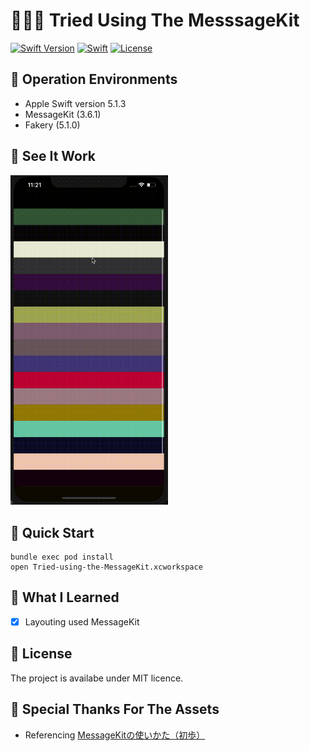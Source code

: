 # 🗿🗿🗿 Tried Using The MesssageKit

[![Swift Version](https://img.shields.io/badge/Swift-5-F16D39.svg)](https://developer.apple.com/swift)
[![Swift](https://img.shields.io/badge/language-Swift-orange.svg?style=flat)](https://developer.apple.com/swift/)
[![License](https://img.shields.io/badge/license-MIT-blue.svg)](https://github.com/mtynior/ColorizeSwift/blob/master/LICENSE.md)

## 🔬 Operation Environments

- Apple Swift version 5.1.3
- MessageKit (3.6.1)
- Fakery (5.1.0)

## 🎥 See It Work

<img src="https://github.com/smapira/Tried-using-the-MessageKit/blob/main/message.gif?raw=true" alt="Demo" width="50%" />

## 🚀 Quick Start

```
bundle exec pod install
open Tried-using-the-MessageKit.xcworkspace
```

## 🧠 What I Learned 

- [x] Layouting used MessageKit

## 🔖 License

The project is availabe under MIT licence.

## 🙏 Special Thanks For The Assets

- Referencing [MessageKitの使いかた（初歩）](https://qiita.com/shoboo/items/bb3dd56a696c46054297)
